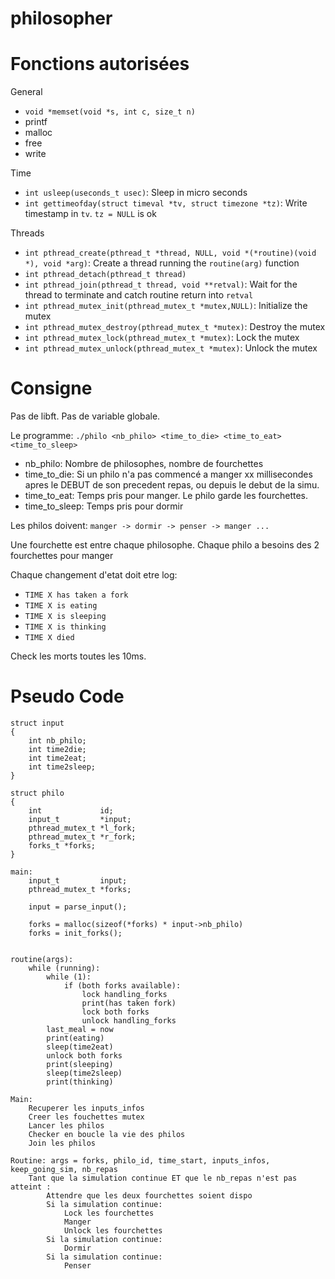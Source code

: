 # philosopher

# Fonctions autorisées

General

- `void	*memset(void *s, int c, size_t n)`
- printf
- malloc
- free
- write

Time

- `int usleep(useconds_t usec)`: Sleep in micro seconds
- `int gettimeofday(struct timeval *tv, struct timezone *tz)`: Write timestamp in `tv`. `tz = NULL` is ok

Threads

- `int pthread_create(pthread_t *thread, NULL, void *(*routine)(void *), void *arg)`: Create a thread running the `routine(arg)` function
- `int pthread_detach(pthread_t thread)`
- `int pthread_join(pthread_t thread, void **retval)`: Wait for the thread to terminate and catch routine return into `retval`
- `int pthread_mutex_init(pthread_mutex_t *mutex,NULL)`: Initialize the mutex
- `int pthread_mutex_destroy(pthread_mutex_t *mutex)`: Destroy the mutex
- `int pthread_mutex_lock(pthread_mutex_t *mutex)`: Lock the mutex
- `int pthread_mutex_unlock(pthread_mutex_t *mutex)`: Unlock the mutex

# Consigne

Pas de libft. Pas de variable globale.

Le programme: `./philo <nb_philo> <time_to_die> <time_to_eat>
<time_to_sleep>`
- nb_philo: Nombre de philosophes, nombre de fourchettes
- time_to_die: Si un philo n'a pas commencé a manger xx millisecondes apres le DEBUT de son precedent repas, ou depuis le debut de la simu.
- time_to_eat: Temps pris pour manger. Le philo garde les fourchettes.
- time_to_sleep: Temps pris pour dormir

Les philos doivent: `manger -> dormir -> penser -> manger ...`

Une fourchette est entre chaque philosophe.
Chaque philo a besoins des 2 fourchettes pour manger

Chaque changement d'etat doit etre log:

- `TIME X has taken a fork`
- `TIME X is eating`
- `TIME X is sleeping`
- `TIME X is thinking`
- `TIME X died`

Check les morts toutes les 10ms.

# Pseudo Code

```
struct input
{
	int nb_philo;
	int time2die;
	int time2eat;
	int time2sleep;
}

struct philo
{
	int				id;
	input_t			*input;
	pthread_mutex_t	*l_fork;
	pthread_mutex_t	*r_fork;
	forks_t	*forks;
}

main:
	input_t			input;
	pthread_mutex_t	*forks;

	input = parse_input();

	forks = malloc(sizeof(*forks) * input->nb_philo)
	forks = init_forks();


```

```
routine(args):
	while (running):
		while (1):
			if (both forks available):
				lock handling_forks
				print(has taken fork)
				lock both forks
				unlock handling_forks
		last_meal = now
		print(eating)
		sleep(time2eat)
		unlock both forks
		print(sleeping)
		sleep(time2sleep)
		print(thinking)
```

```
Main:
	Recuperer les inputs_infos
	Creer les fouchettes mutex
	Lancer les philos
	Checker en boucle la vie des philos
	Join les philos

Routine: args = forks, philo_id, time_start, inputs_infos, keep_going_sim, nb_repas
	Tant que la simulation continue ET que le nb_repas n'est pas atteint :
		Attendre que les deux fourchettes soient dispo
		Si la simulation continue:
			Lock les fourchettes
			Manger
			Unlock les fourchettes
		Si la simulation continue:
			Dormir
		Si la simulation continue:
			Penser
```
